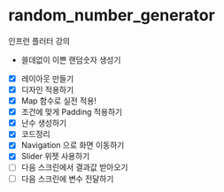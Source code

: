 # random_number_generator

인프런 플러터 강의
 - 쓸데없이 이쁜 랜덤숫자 생성기

 - [x] 레이아웃 만들기
 - [x] 디자인 적용하기
 - [x] Map 함수로 실전 적용!
 - [x] 조건에 맞게 Padding 적용하기
 - [x] 난수 생성하기
 - [x] 코드정리
 - [x] Navigation 으로 화면 이동하기
 - [x] Slider 위젯 사용하기
 - [ ] 다음 스크린에서 결과값 받아오기
 - [ ] 다음 스크린에 변수 전달하기